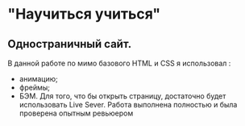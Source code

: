 # "Научиться учиться"
## Одностраничный сайт.
 В данной работе по мимо базового HTML и CSS я использовал :
- анимацию;
- фреймы; 
- БЭМ.
Для того, что бы открыть страницу, достаточно будет использовать Live Sever.
Работа выполнена полностью и была проверена опытным ревьюером
